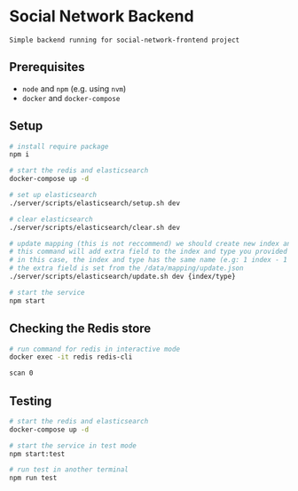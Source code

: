 # Social Network Backend

    Simple backend running for social-network-frontend project

## Prerequisites

- `node` and `npm` (e.g. using `nvm`)
- `docker` and `docker-compose`

## Setup

```sh
# install require package
npm i

# start the redis and elasticsearch
docker-compose up -d

# set up elasticsearch
./server/scripts/elasticsearch/setup.sh dev

# clear elasticsearch
./server/scripts/elasticsearch/clear.sh dev

# update mapping (this is not reccommend) we should create new index and migrate data there
# this command will add extra field to the index and type you provided
# in this case, the index and type has the same name (e.g: 1 index - 1 type)
# the extra field is set from the /data/mapping/update.json
./server/scripts/elasticsearch/update.sh dev {index/type}

# start the service
npm start


```

## Checking the Redis store

```sh
# run command for redis in interactive mode
docker exec -it redis redis-cli

scan 0

```

## Testing

```sh
# start the redis and elasticsearch
docker-compose up -d

# start the service in test mode
npm start:test

# run test in another terminal
npm run test
```
